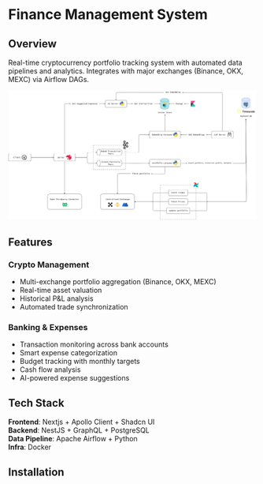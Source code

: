 # Finance Management System

## Overview

Real-time cryptocurrency portfolio tracking system with automated data pipelines and analytics. Integrates with major exchanges (Binance, OKX, MEXC) via Airflow DAGs.

![System Overview](./design/system-diagram.png)

## Features

### Crypto Management
- Multi-exchange portfolio aggregation (Binance, OKX, MEXC)
- Real-time asset valuation
- Historical P&L analysis
- Automated trade synchronization

### Banking & Expenses
- Transaction monitoring across bank accounts
- Smart expense categorization
- Budget tracking with monthly targets
- Cash flow analysis
- AI-powered expense suggestions

## Tech Stack

**Frontend**: Nextjs + Apollo Client + Shadcn UI  
**Backend**: NestJS + GraphQL + PostgreSQL  
**Data Pipeline**: Apache Airflow + Python  
**Infra**: Docker

## Installation
